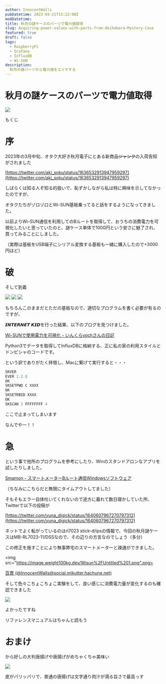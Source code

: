 ```yaml
---
author: InnocentWalls
pubDatetime: 2023-04-21T15:22:00Z
modDatetime: 
title: 秋月の謎ケースのパーツで電力値取得
slug: Acquiring-power-values-with-parts-from-Akihabara-Mystery-Case
featured: true
draft: false
tags:
  - RaspberryPi
  - Grafana
  - InfluxDB
  - Wi-SUN
description:
  秋月の謎パーツから電力値をエイヤする
---
```


# 秋月の謎ケースのパーツで電力値取得

<img src="https://image.weight100kg.dev/Wisun/Untitled.png">

もくじ

# 序

2023年の3月中旬、オタク大好き秋月電子にとある新商品~~ジャンク~~の入荷告知がされました

[https://twitter.com/aki_soku/status/1636532913947959297](https://twitter.com/aki_soku/status/1636532913947959297)

しばらくは知る人ぞ知る的扱いで、恥ずかしながら私は特に興味を示してなかったのですが、

オタクたちがゾロゾロとWi-SUN基板乗ってると話をするようになってきました。

以前よりWi-SUN通信を利用してのBルートを取得して、おうちの消費電力を可視化したいと思っていたのと、謎ケース単体で1000円という安さに魅了され、買ってみることにしました。

（実際は基板をUSB端子にシリアル変換する基板も一緒に購入したので+3000円ほど）

# 破

そして到着

<img src="https://image.weight100kg.dev/Wisun/20230323_090740.jpg">
<img src="https://image.weight100kg.dev/Wisun/20230323_090756.jpg">
<img src="https://image.weight100kg.dev/Wisun/20230323_094138.jpg">

もちろんこのままだとただの基板なので、適切なプログラムを書く必要が有るのですが、

𝙄𝙉𝙏𝙀𝙍𝙉𝙀𝙏 𝙆𝙄𝘿を行った結果、以下のブログを見つけました。

[Wi-SUNで使用電力を可視化 - いんくらyochさんの日記](https://inqra-yoch.hatenablog.jp/entry/20210423/1619107578)

Python3でデータを取得してInfluxDBに格納する、正に私の家の利用スタイルとドンピシャのコードです。

という訳でありがたく拝借し、Macに繋げて実行すると・・・

```jsx
SKVER
EVER 1.2.8
OK
SKSETPWD C XXXX
OK
SKSETRBID XXXX
OK
SKSCAN 2 FFFFFFFF 4
```

ここで止まってしまいます

なんでやー！！

# 急

という事で他所のプログラムを参考にしたり、Winのスタンドアロンなアプリを試したりしました。

[Smamon - スマートメーターBルート通信Windowsソフトウェア](https://smamon.wanderingsoft.com/)

（ちなみにこちらだと無限にタイムアウトしてました）

そもそもエラー自体吐いてくれないので途方に暮れて数日寝かしていた所、Twitterで以下の投稿が

[https://twitter.com/yuna_digick/status/1640607967270797312](https://twitter.com/yuna_digick/status/1640607967270797312)

ネットでよく転がっているのはrl7023 stick-d/ipsの情報で、今回の秋月謎ケースはMB-RL7023-11/DSSなので、その辺りの方言なのでしょう（多分）

この修正を施すことにより無事弊宅のスマートメーターと疎通ができました。

<img src="https://image.weight100kg.dev/Wisun%2FUntitled%201.png".png>

[百貫 (@InnocentWalls@social.mikutter.hachune.net)](https://social.mikutter.hachune.net/@InnocentWalls/110100901413060440)

そして色々こちょこちょこ実験をして、良い感じに消費電力量が変化するのも確認できました

<img src="https://image.weight100kg.dev/Wisun/Untitled.png">

よかったですね

リファレンスマニュアルはちゃんと読もう

# おまけ

から好しの大判唐揚げや唐揚げがめちゃくちゃ美味い

<img src="https://image.weight100kg.dev/Wisun/20230216_173801.jpg">

皮がパリッパリで、普通の唐揚げは文字通り肉汁が滴る旨さで最高っす
